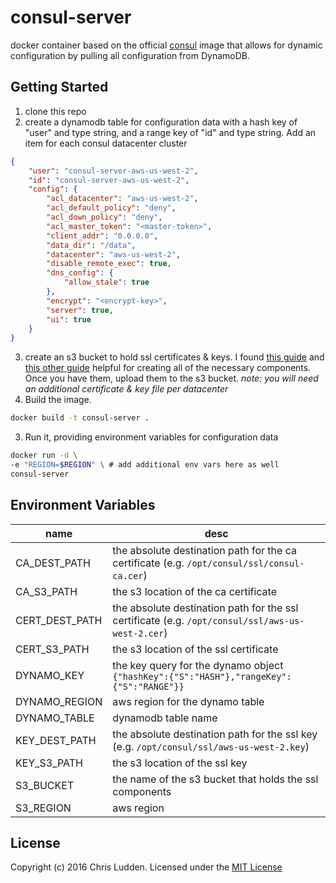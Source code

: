 # consul-server
docker container based on the official [consul]() image that allows for dynamic configuration by pulling all configuration from DynamoDB.

## Getting Started
1. clone this repo
2. create a dynamodb table for configuration data with a hash key of "user" and type string, and a range key of "id" and type string. Add an item for each consul datacenter cluster
```json
{
    "user": "consul-server-aws-us-west-2",
    "id": "consul-server-aws-us-west-2",
    "config": {
        "acl_datacenter": "aws-us-west-2",
        "acl_default_policy": "deny",
        "acl_down_policy": "deny",
        "acl_master_token": "<master-token>",
        "client_addr": "0.0.0.0",
        "data_dir": "/data",
        "datacenter": "aws-us-west-2",
        "disable_remote_exec": true,
        "dns_config": {
            "allow_stale": true
        },
        "encrypt": "<encrypt-key>",
        "server": true,
        "ui": true
    }
}
```
3. create an s3 bucket to hold ssl certificates & keys. I found [this guide](https://www.digitalocean.com/community/tutorials/how-to-secure-consul-with-tls-encryption-on-ubuntu-14-04) and [this other guide](https://langui.sh/2009/01/18/openssl-self-signed-ca/) helpful for creating all of the necessary components. Once you have them, upload them to the s3 bucket. *note: you will need an additional certificate & key file per datacenter*
2. Build the image.
```bash
docker build -t consul-server .
```
3. Run it, providing environment variables for configuration data
```bash
docker run -d \
-e "REGION=$REGION" \ # add additional env vars here as well
consul-server
```

## Environment Variables
| name | desc |
| --- | --- |
| CA_DEST_PATH | the absolute destination path for the ca certificate (e.g. `/opt/consul/ssl/consul-ca.cer`) |
| CA_S3_PATH | the s3 location of the ca certificate |
| CERT_DEST_PATH | the absolute destination path for the ssl certificate (e.g. `/opt/consul/ssl/aws-us-west-2.cer`) |
| CERT_S3_PATH | the s3 location of the ssl certificate |
| DYNAMO_KEY | the key query for the dynamo object `{"hashKey":{"S":"HASH"},"rangeKey":{"S":"RANGE"}}` |
| DYNAMO_REGION | aws region for the dynamo table |
| DYNAMO_TABLE | dynamodb table name |
| KEY_DEST_PATH | the absolute destination path for the ssl key (e.g. `/opt/consul/ssl/aws-us-west-2.key`) |
| KEY_S3_PATH | the s3 location of the ssl key |
| S3_BUCKET | the name of the s3 bucket that holds the ssl components |
| S3_REGION | aws region |

## License
Copyright (c) 2016 Chris Ludden. Licensed under the [MIT License](LICENSE.md)
